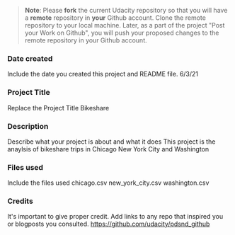 >**Note**: Please **fork** the current Udacity repository so that you will have a **remote** repository in **your** Github account. Clone the remote repository to your local machine. Later, as a part of the project "Post your Work on Github", you will push your proposed changes to the remote repository in your Github account.

### Date created
Include the date you created this project and README file.
6/3/21

### Project Title
Replace the Project Title
Bikeshare

### Description
Describe what your project is about and what it does
This project is the anaylsis of bikeshare trips in Chicago New York City and Washington
### Files used
Include the files used
chicago.csv new_york_city.csv washington.csv
### Credits
It's important to give proper credit. Add links to any repo that inspired you or blogposts you consulted.
https://github.com/udacity/pdsnd_github
